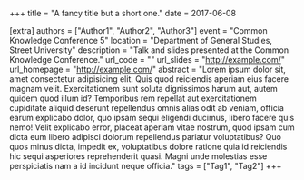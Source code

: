 +++
title = "A fancy title but a short one."
date = 2017-06-08

[extra]
authors = ["Author1", "Author2", "Author3"]
event = "Common Knowledge Conference 5"
location = "Department of General Studies, Street University"
description = "Talk and slides presented at the Common Knowledge Conference."
url_code = ""
url_slides = "http://example.com/"
url_homepage = "http://example.com/"
abstract = "Lorem ipsum dolor sit, amet consectetur adipisicing elit. Quis quod reiciendis aperiam eius facere magnam velit. Exercitationem sunt soluta dignissimos harum aut, autem quidem quod illum id? Temporibus rem repellat aut exercitationem cupiditate aliquid deserunt repellendus omnis alias odit ab veniam, officia earum explicabo dolor, quo ipsam sequi eligendi ducimus, libero facere quis nemo! Velit explicabo error, placeat aperiam vitae nostrum, quod ipsam cum dicta eum libero adipisci dolorum repellendus pariatur voluptatibus? Quo quos minus dicta, impedit ex, voluptatibus dolore ratione quia id reiciendis hic sequi asperiores reprehenderit quasi. Magni unde molestias esse perspiciatis nam a id incidunt neque officia."
tags = ["Tag1", "Tag2"]
+++
